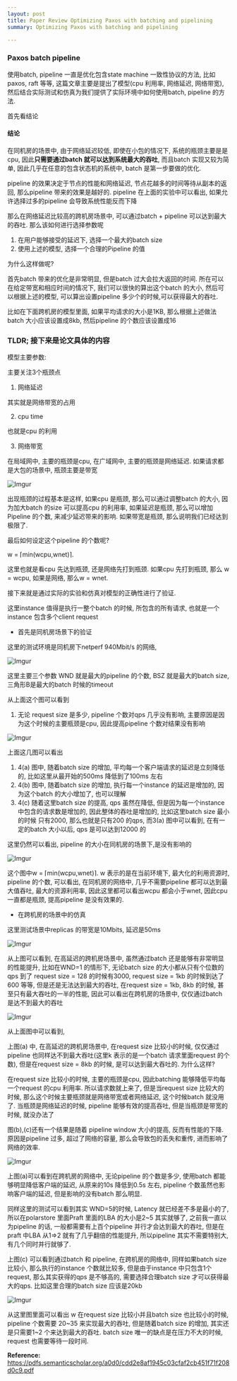 ```yaml
---
layout: post
title: Paper Review Optimizing Paxos with batching and pipelining
summary: Optimizing Paxos with batching and pipelining

---
```


### Paxos batch pipeline

使用batch, pipeline 一直是优化包含state machine 一致性协议的方法, 比如paxos, raft 等等, 这篇文章主要是提出了模型(cpu 利用率, 网络延迟, 网络带宽), 然后结合实际测试和仿真为我们提供了实际环境中如何使用batch, pipeline 的方法.



首先看结论

#### 结论

在同机房的场景中, 由于网络延迟较低, 即使在小包的情况下, 系统的瓶颈主要是是cpu, 因此**只需要通过batch 就可以达到系统最大的吞吐**,  而且batch 实现又较为简单, 因此几乎在任意的包含状态机的系统中, batch 是第一步要做的优化.

pipeline 的效果决定于节点的性能和网络延迟,  节点花越多的时间等待从副本的返回, 那么pipeline 带来的效果是越好的. pipeline 在上面的实验中可以看出, 如果允许选择过多的pipeline 会导致系统性能反而下降

那么在网络延迟比较高的跨机房场景中, 可以通过batch + pipeline 可以达到最大的吞吐.  那么该如何进行选择参数呢

1. 在用户能够接受的延迟下, 选择一个最大的batch size
2. 使用上述的模型, 选择一个合理的Pipeline 的值

为什么这样做呢?

首先batch 带来的优化是非常明显, 但是batch 过大会拉大返回的时间. 所在可以在给定带宽和相应时间的情况下, 我们可以很快的算出这个batch 的大小,  然后可以根据上述的模型, 可以算出设置pipeline 多少个的时候,可以获得最大的吞吐. 

比如在下面跨机房的模型里面,  如果平均请求的大小是1KB,  那么根据上述做法 batch 大小应该设置成8kb, 然后pipeline 的个数应该设置成16



### TLDR; 接下来是论文具体的内容



模型主要参数:

主要关注3个瓶颈点

1. 网络延迟

其实就是网络带宽的占用

2. cpu time

也就是cpu 的利用

3. 网络带宽



在局域网中,  主要的瓶颈是cpu, 在广域网中, 主要的瓶颈是网络延迟. 如果请求都是大包的场景中, 瓶颈主要是带宽

![Imgur](https://i.imgur.com/5q6zGJE.jpg)

出现瓶颈的过程基本是这样, 如果cpu 是瓶颈, 那么可以通过调整batch 的大小, 因为加大batch 的size 可以提高cpu 的利用率, 如果延迟是瓶颈, 那么可以增加Pipeline 的个数, 来减少延迟带来的影响.  如果带宽是瓶颈, 那么说明我们已经达到极限了.



最后如何设定这个pipeline 的个数呢? 

w = ⌈min(wcpu,wnet)⌉.

这里也就是看cpu 先达到瓶颈, 还是网络先打到瓶颈. 如果cpu 先打到瓶颈, 那么 w = wcpu, 如果是网络, 那么w = wnet. 



接下来就是通过实际的实验和仿真对模型的正确性进行了验证.

这里instance 值得是执行一整个batch 的时候, 所包含的所有请求, 也就是一个instance 包含多个client request

* 首先是同机房场景下的验证

这里的测试环境是同机房下netperf 940Mbit/s 的网络,

![Imgur](https://i.imgur.com/dEev8CP.jpg)



这里主要三个参数 WND 就是最大的pipeline 的个数, BSZ 就是最大的batch size, 三角形B是最大的batch 时候的timeout

从上面这个图可以看到

1. 无论 request size 是多少, pipeline 个数对qps 几乎没有影响, 主要原因是因为这个时候的主要瓶颈是cpu, 因此提高pipeline 个数对结果没有影响



![Imgur](https://i.imgur.com/mGfwchr.jpg)



上面这几图可以看出

1. 4(a) 图中, 随着batch size 的增加,  平均每一个客户端请求的延迟是立刻降低的, 比如这里从最开始的500ms 降低到了100ms 左右
2. 4(b) 图中, 随着batch size 的增加, 执行每一个instance 的延迟是增加的,  因为这个batch 的大小增加了, 也可以理解
3. 4(c) 随着这里batch size 的提高, qps 虽然在降低, 但是因为每一个instance 中包含的请求数是增加的, 因此整体的吞吐是增加的, 比如这里batch size 最小的时候 只有2000, 那么也就是只有200 的qps, 而3(a) 图中可以看到, 在有一定的batch 大小以后, qps 是可以达到12000 的

这里仍然可以看出, pipeline 的大小在同机房的场景下,是没有影响的

![Imgur](https://i.imgur.com/ZkwUDm5.jpg)

这个图中w = ⌈min(wcpu,wnet)⌉. w 表示的是在当前环境下, 最大化的利用资源时, pipeline 的个数, 可以看出, 在同机房的网络中, 几乎不需要pipeline 都可以达到最大值吞吐, 最大的资源利用率, 因此这里都可以看出wcpu 都会小于wnet, 因此cpu 一直都是瓶颈, 提高pipeline 是没有效果的.



* 在跨机房的场景中的仿真

这里测试场景中replicas 的带宽是10Mbits, 延迟是50ms



![Imgur](https://i.imgur.com/m1eRSDn.jpg)

从上图可以看到, 在高延迟的跨机房场景中, 虽然通过batch 还是能够有非常明显的性能提升, 比如在WND=1 的情形下, 无论batch size 的大小都从只有个位数的 qps 到了 request size = 128 的时候有3000, request size = 1kb 的时候到达了 600 等等, 但是还是无法达到最大的吞吐,  在request size = 1kb, 8kb 的时候, 甚至只有最大吞吐的一半的性能,  因此可以看出在跨机房的场景中, 仅仅通过batch 是达不到最大的吞吐



![Imgur](https://i.imgur.com/mW1cTR7.jpg)

从上面图中可以看到, 

上图(a) 中, 在高延迟的跨机房场景中, 在request size 比较小的时候, 仅仅通过pipeline 也同样达不到最大吞吐(这里k 表示的是一个batch 请求里面request 的个数),  但是在request size = 8kb 的时候, 是可以达到最大吞吐的.  为什么这样?

在request size 比较小的时候, 主要的瓶颈是cpu, 因此batching 能够降低平均每一个request 的cpu 利用率. 所以请求数就上来了, 但是当request size 比较大的时候, 那么这个时候主要瓶颈就是网络带宽或者网络延迟, 这个时候batch 就没用了. 当瓶颈是网络延迟的时候, pipeline 能够有效的提高吞吐, 但是当瓶颈是带宽的时候, 就没办法了

图(b),(c)还有一个结果是随着 pipeline window 大小的提高, 反而有性能的下降. 原因是pipeline 过多, 超过了网络的容量, 那么会导致包的丢失和重传, 进而影响了网络的效率.



![Imgur](https://i.imgur.com/zZrOYlo.jpg)

上图(a)可以看到在跨机房的网络中, 无论pipeline 的个数是多少, 使用batch 都能够明显降低客户端的延迟, 从原来的10s 降低到0.5s 左右,  pipeline 个数虽然也影响客户端的延迟, 但是影响的没有batch 那么明显. 

同样这里的测试可以看到其实 WND=5的时候, Latency 就已经差不多是最小的了, 所以在polarstore 里面Praft 里面的LBA 的大小是2~5 其实就够了, 之前我一直以为pipeline 的话, 一般都需要有上百个pipeline 并行才会达到最大的吞吐, 但是在praft 中LBA 从1=>2 就有了几乎翻倍的性能提升,  所以pipeline 其实不需要特别大, 有几个同时并行就够了.

上图(c) 可以看到通过batch 和 pipeline, 在跨机房的网络中,  同样如果batch size 比较小, 那么执行的instance 个数就比较多, 但是由于instance 中只包含1个request, 那么其实获得的qps 是不够高的, 需要选择合理batch size 才可以获得最大的qps. 比如这里合理的batch size 应该是20kb



![Imgur](https://i.imgur.com/EDamqgm.jpg)

从这里图里面可以看出 w 在request size 比较小并且batch size 也比较小的时候,  pipeline 个数需要 20~35 来实现最大的吞吐,  但是随着batch size 的增加, 其实还是只需要1~2 个来达到最大的吞吐. batch size 唯一的缺点是在压力不大的时候, request 也需要等待一段时间.


**Reference:** 
https://pdfs.semanticscholar.org/a0d0/cdd2e8af1945c03cfaf2cb451f71f208d0c9.pdf
